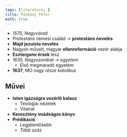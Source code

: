 ```yaml
---
tags: [literature, ] 
title: Pázmány Péter
math: true
---
```

- _1570, Nagyvárad_
- _Protestáns_ nemesi család -> __protestáns nevelés__
- __Majd jezuista nevelés__
- Nagyon művelt, magyar __ellenreformáció__ vezér alakja
- __Esztergomi érsek__ lesz
- _1635, Nagyszombat_ -> _egyetem_
	- Első megmaradó egyetem
- __1637__, MO _nagy része katolikus_
## Művei 
- __Isten igazságra vezérlő kalauz__
	- Teológiai nézetek
	- Vitairat
- __Keresztény imádságos könyv__
- __Prédikáció__
	- Legjelentősebb
	- _Több száz_


 